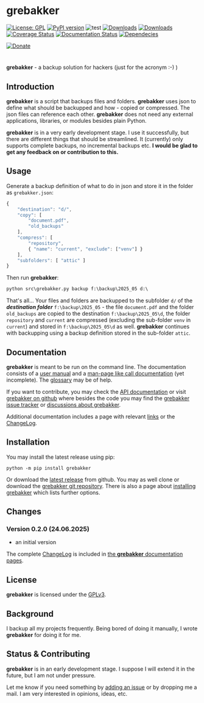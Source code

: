# grebakker

[![License: GPL](https://img.shields.io/badge/License-GPL-green.svg)](https://github.com/dkrajzew/grebakker/blob/master/LICENSE)
[![PyPI version](https://badge.fury.io/py/grebakker.svg)](https://pypi.python.org/pypi/grebakker)
![test](https://github.com/dkrajzew/grebakker/actions/workflows/test.yml/badge.svg)
[![Downloads](https://pepy.tech/badge/grebakker)](https://pepy.tech/project/grebakker)
[![Downloads](https://static.pepy.tech/badge/grebakker/week)](https://pepy.tech/project/grebakker)
[![Coverage Status](https://coveralls.io/repos/github/dkrajzew/grebakker/badge.svg?branch=main)](https://coveralls.io/github/dkrajzew/grebakker?branch=main)
[![Documentation Status](https://readthedocs.org/projects/grebakker/badge/?version=latest)](https://grebakker.readthedocs.io/en/latest/?badge=latest)
[![Dependecies](https://img.shields.io/badge/dependencies-none-green)](https://img.shields.io/badge/dependencies-none-green)


[![Donate](https://www.paypalobjects.com/en_US/i/btn/btn_donate_SM.gif)](https://www.paypal.com/cgi-bin/webscr?cmd=_s-xclick&hosted_button_id=GVQQWZKB6FDES)

#

__grebakker__ - a backup solution for hackers (just for the acronym :-) )

## Introduction

__grebakker__ is a script that backups files and folders. __grebakker__ uses json to define what should be backupped and how - copied or compressed. The json files can reference each other. __grebakker__ does not need any external applications, libraries, or modules besides plain Python.

__grebakker__ is in a very early development stage. I use it successfully, but there are different things that should be streamlined. It (currently) only supports complete backups, no incremental backups etc. **I would be glad to get any feedback on or contribution to this.**


## Usage

Generate a backup definition of what to do in json and store it in the folder as ```grebakker.json```:

```js
{
    "destination": "d/",
    "copy": [ 
        "document.pdf",
        "old_backups"
    ],
    "compress": [
        "repository",
        { "name": "current", "exclude": ["venv"] }
    ],
    "subfolders": [ "attic" ]
}
```

Then run __grebakker__:

```cmd
python src\grebakker.py backup f:\backup\2025_05 d:\
```

That's all... Your files and folders are backupped to the subfolder ```d/``` of the ___destination folder___ ```f:\backup\2025_05``` - the file ```document.pdf``` and the folder ```old_backups``` are copied to the destination ```f:\backup\2025_05\d```, the folder ```repository``` and ```current``` are compressed (excluding the sub-folder ```venv``` in ```current```) and stored in ```f:\backup\2025_05\d``` as well. __grebakker__ continues with backupping using a backup definition stored in the sub-folder ```attic```.


## Documentation

__grebakker__ is meant to be run on the command line. The documentation consists of a [user manual](usage.md) and a [man-page like call documentation](cmd.md) (yet incomplete). The [glossary](glossary.md) may be of help.

If you want to contribute, you may check the [API documentation](api_grebakker.md) or visit [grebakker on github](https://github.com/dkrajzew/grebakker) where besides the code you may find the [grebakker issue tracker](https://github.com/dkrajzew/grebakker/issues) or [discussions about grebakker](https://github.com/dkrajzew/grebakker/discussions).

Additional documentation includes a page with relevant [links](links.md) or the [ChangeLog](changes.md).


## Installation

You may install the latest release using pip:

```console
python -m pip install grebakker
```

Or download the [latest release](https://github.com/dkrajzew/grebakker/releases/tag/0.2.0) from github. You may as well clone or download the [grebakker git repository](https://github.com/dkrajzew/grebakker.git). There is also a page about [installing grebakker](install.md) which lists further options.


## Changes

### Version 0.2.0 (24.06.2025)

* an initial version

The complete [ChangeLog](https://grebakker.readthedocs.io/en/latest/changes) is included in [the __grebakker__ documentation pages](https://grebakker.readthedocs.io/en/latest/).


## License

__grebakker__ is licensed under the [GPLv3](license.md).


## Background

I backup all my projects frequently. Being bored of doing it manually, I wrote __grebakker__ for doing it for me.


## Status &amp; Contributing

__grebakker__ is in an early development stage. I suppose I will extend it in the future, but I am not under pressure.

Let me know if you need something by [adding an issue](https://github.com/dkrajzew/grebakker/issues) or by dropping me a mail. I am very interested in opinions, ideas, etc.



